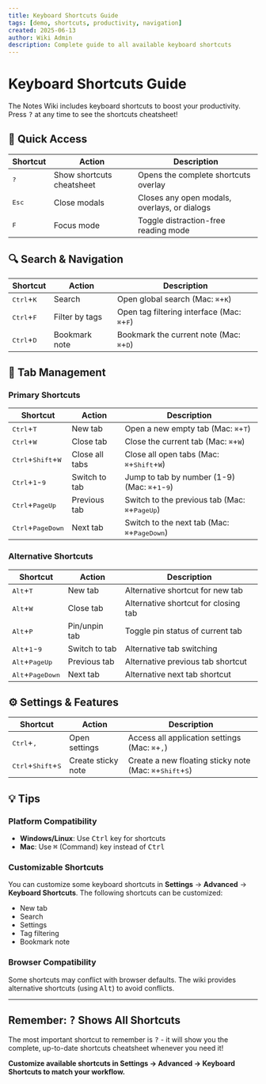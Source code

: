 ```yaml
---
title: Keyboard Shortcuts Guide
tags: [demo, shortcuts, productivity, navigation]
created: 2025-06-13
author: Wiki Admin
description: Complete guide to all available keyboard shortcuts
---
```


# Keyboard Shortcuts Guide

The Notes Wiki includes keyboard shortcuts to boost your productivity. Press <kbd>?</kbd> at any time to see the shortcuts cheatsheet!

## 🎯 Quick Access

| Shortcut | Action | Description |
|----------|--------|-------------|
| <kbd>?</kbd> | Show shortcuts cheatsheet | Opens the complete shortcuts overlay |
| <kbd>Esc</kbd> | Close modals | Closes any open modals, overlays, or dialogs |
| <kbd>F</kbd> | Focus mode | Toggle distraction-free reading mode |

## 🔍 Search & Navigation

| Shortcut | Action | Description |
|----------|--------|-------------|
| <kbd>Ctrl</kbd>+<kbd>K</kbd> | Search | Open global search (Mac: <kbd>⌘</kbd>+<kbd>K</kbd>) |
| <kbd>Ctrl</kbd>+<kbd>F</kbd> | Filter by tags | Open tag filtering interface (Mac: <kbd>⌘</kbd>+<kbd>F</kbd>) |
| <kbd>Ctrl</kbd>+<kbd>D</kbd> | Bookmark note | Bookmark the current note (Mac: <kbd>⌘</kbd>+<kbd>D</kbd>) |

## 📑 Tab Management

### Primary Shortcuts
| Shortcut | Action | Description |
|----------|--------|-------------|
| <kbd>Ctrl</kbd>+<kbd>T</kbd> | New tab | Open a new empty tab (Mac: <kbd>⌘</kbd>+<kbd>T</kbd>) |
| <kbd>Ctrl</kbd>+<kbd>W</kbd> | Close tab | Close the current tab (Mac: <kbd>⌘</kbd>+<kbd>W</kbd>) |
| <kbd>Ctrl</kbd>+<kbd>Shift</kbd>+<kbd>W</kbd> | Close all tabs | Close all open tabs (Mac: <kbd>⌘</kbd>+<kbd>Shift</kbd>+<kbd>W</kbd>) |
| <kbd>Ctrl</kbd>+<kbd>1</kbd>-<kbd>9</kbd> | Switch to tab | Jump to tab by number (1-9) (Mac: <kbd>⌘</kbd>+<kbd>1</kbd>-<kbd>9</kbd>) |
| <kbd>Ctrl</kbd>+<kbd>PageUp</kbd> | Previous tab | Switch to the previous tab (Mac: <kbd>⌘</kbd>+<kbd>PageUp</kbd>) |
| <kbd>Ctrl</kbd>+<kbd>PageDown</kbd> | Next tab | Switch to the next tab (Mac: <kbd>⌘</kbd>+<kbd>PageDown</kbd>) |

### Alternative Shortcuts
| Shortcut | Action | Description |
|----------|--------|-------------|
| <kbd>Alt</kbd>+<kbd>T</kbd> | New tab | Alternative shortcut for new tab |
| <kbd>Alt</kbd>+<kbd>W</kbd> | Close tab | Alternative shortcut for closing tab |
| <kbd>Alt</kbd>+<kbd>P</kbd> | Pin/unpin tab | Toggle pin status of current tab |
| <kbd>Alt</kbd>+<kbd>1</kbd>-<kbd>9</kbd> | Switch to tab | Alternative tab switching |
| <kbd>Alt</kbd>+<kbd>PageUp</kbd> | Previous tab | Alternative previous tab shortcut |
| <kbd>Alt</kbd>+<kbd>PageDown</kbd> | Next tab | Alternative next tab shortcut |

## ⚙️ Settings & Features

| Shortcut | Action | Description |
|----------|--------|-------------|
| <kbd>Ctrl</kbd>+<kbd>,</kbd> | Open settings | Access all application settings (Mac: <kbd>⌘</kbd>+<kbd>,</kbd>) |
| <kbd>Ctrl</kbd>+<kbd>Shift</kbd>+<kbd>S</kbd> | Create sticky note | Create a new floating sticky note (Mac: <kbd>⌘</kbd>+<kbd>Shift</kbd>+<kbd>S</kbd>) |

## 💡 Tips

### Platform Compatibility
- **Windows/Linux**: Use <kbd>Ctrl</kbd> key for shortcuts
- **Mac**: Use <kbd>⌘</kbd> (Command) key instead of <kbd>Ctrl</kbd>

### Customizable Shortcuts
You can customize some keyboard shortcuts in **Settings** → **Advanced** → **Keyboard Shortcuts**. The following shortcuts can be customized:
- New tab
- Search  
- Settings
- Tag filtering
- Bookmark note

### Browser Compatibility
Some shortcuts may conflict with browser defaults. The wiki provides alternative shortcuts (using <kbd>Alt</kbd>) to avoid conflicts.

---

## Remember: <kbd>?</kbd> Shows All Shortcuts

The most important shortcut to remember is <kbd>?</kbd> - it will show you the complete, up-to-date shortcuts cheatsheet whenever you need it!

**Customize available shortcuts in Settings → Advanced → Keyboard Shortcuts to match your workflow.**